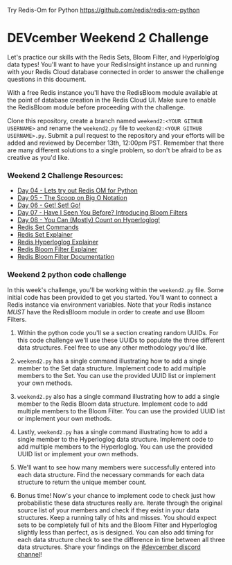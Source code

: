 Try Redis-Om for Python https://github.com/redis/redis-om-python

# DEVcember Weekend 2 Challenge

Let's practice our skills with the Redis Sets, Bloom Filter, and Hyperlolglog data types! You'll want to have your RedisInsight instance up and running with your Redis Cloud database connected in order to answer the challenge questions in this document. 

With a free Redis instance you'll have the RedisBloom module available at the point of database creation in the Redis Cloud UI. Make sure to enable the RedisBloom module before proceeding with the challenge.

Clone this repository, create a branch named `weekend2:<YOUR GITHUB USERNAME>` and rename the `weekend2.py` file to `weekend2:<YOUR GITHUB USERNAME>.py`. Submit a pull request to the repository and your efforts will be added and reviewed by December 13th, 12:00pm PST.  Remember that there are many different solutions to a single problem, so don't be afraid to be as creative as you'd like. 

### Weekend 2 Challenge Resources:
- [Day 04 - Lets try out Redis OM for Python](https://youtu.be/gi6jugJsKS4)
- [Day 05 - The Scoop on Big O Notation](https://youtu.be/xSuZjetOhgs)
- [Day 06 - Get! Set! Go!](https://youtu.be/e1wD52EAiQw)
- [Day 07 - Have I Seen You Before? Introducing Bloom Filters](https://youtu.be/qgJRoWBmEoQ)
- [Day 08 - You Can (Mostly) Count on Hyperloglog!](https://youtu.be/pUpSnaqpcks)
- [Redis Set Commands](https://redis.io/commands#set)
- [Redis Set Explainer](https://youtu.be/PKdCppSNTGQ)
- [Redis Hyperloglog Explainer](https://www.youtube.com/watch?v=MunL8nnwscQ)
- [Redis Bloom Filter Explainer](https://youtu.be/Z9_wrhdbSC4)
- [Redis Bloom Filter Documentation](https://oss.redis.com/redisbloom/Bloom_Commands/)

### Weekend 2 python code challenge
In this week's challenge, you'll be working within the `weekend2.py` file.  Some initial code has been provided to get you started. You'll want to connect a Redis instance via environment variables. Note that your Redis instance *MUST* have the RedisBloom module in order to create and use Bloom Filters.

1.  Within the python code you'll se a section creating random UUIDs. For this code challenge we'll use these UUIDs to populate the three different data structures. Feel free to use any other methodology you'd like.

2. `weekend2.py` has a single command illustrating how to add a single member to the Set data structure. Implement code to add multiple members to the Set. You can use the provided UUID list or implement your own methods.

3. `weekend2.py` also has a single command illustrating how to add a single member to the Redis Bloom data structure. Implement code to add multiple members to the Bloom Filter.  You can use the provided UUID list or implement your own methods.

4. Lastly, `weekend2.py` has a single command illustrating how to add a single member to the Hyperloglog data structure. Implement code to add multiple members to the Hyperloglog. You can use the provided UUID list or implement your own methods.

5. We'll want to see how many members were successfully entered into each data structure. Find the necessary commands for each data structure to return the unique member count.

6. Bonus time! Now's your chance to implement code to check just how probabilistic these data structures really are. Iterate through the original source list of your members and check if they exist in your data structures. Keep a running tally of hits and misses. You should expect sets to be completely full of hits and the Bloom Filter and Hyperloglog slightly less than perfect, as is designed.  You can also add timing for each data structure check to see the difference in time between all three data structures. Share your findings on the [#devcember discord channel](https://discord.gg/ZKws9zy9)!